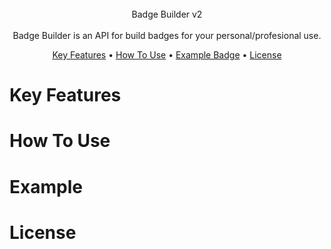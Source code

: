 <div align="center">
  <br>
    Badge Builder v2
  <br>
  <br>
    Badge Builder is an API for build badges for your personal/profesional use.
  <br>
  <p align="center">
    <a href="#Key-Features">Key Features</a> •
    <a href="#How-To-Use">How To Use</a> •
    <a href="#Example">Example Badge</a> •
    <a href="#License">License</a>
  </p>
</div>

# Key Features

# How To Use

# Example

# License
